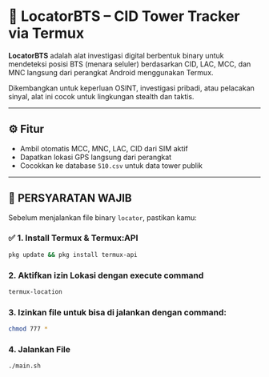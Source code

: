 # 📡 LocatorBTS – CID Tower Tracker via Termux

**LocatorBTS** adalah alat investigasi digital berbentuk binary untuk mendeteksi posisi BTS (menara seluler) berdasarkan CID, LAC, MCC, dan MNC langsung dari perangkat Android menggunakan Termux.

Dikembangkan untuk keperluan OSINT, investigasi pribadi, atau pelacakan sinyal, alat ini cocok untuk lingkungan stealth dan taktis.

---

## ⚙️ Fitur

- Ambil otomatis MCC, MNC, LAC, CID dari SIM aktif
- Dapatkan lokasi GPS langsung dari perangkat
- Cocokkan ke database `510.csv` untuk data tower publik

---

## 📲 PERSYARATAN WAJIB

Sebelum menjalankan file binary `locator`, pastikan kamu:

### ✅ 1. Install Termux & Termux:API
```bash
pkg update && pkg install termux-api
```
### 2. Aktifkan izin Lokasi dengan execute command
```bash
termux-location
```
### 3. Izinkan file untuk bisa di jalankan dengan command:
```bash
chmod 777 *
```

### 4. Jalankan File
```bash
./main.sh
```
